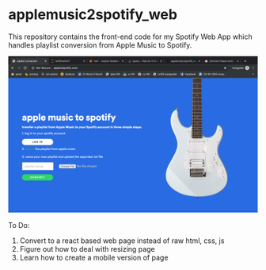# applemusic2spotify_web
This repository contains the front-end code for my Spotify Web App which handles playlist conversion from Apple Music to Spotify.
  
 ![Image of website](/apple2spotify_web/webpage.png)
 
 To Do: 
  1. Convert to a react based web page instead of raw html, css, js 
  2. Figure out how to deal with resizing page
  3. Learn how to create a mobile version of page
